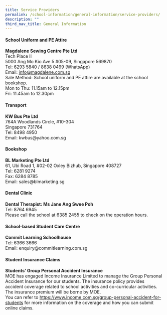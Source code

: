 ```yaml
---
title: Service Providers
permalink: /school-information/general-information/service-providers/
description: ""
third_nav_title: General Information
---
```

<h4><strong>School Uniform and PE Attire</strong></h4>
<p><strong>Magdalene Sewing Centre Pte Ltd<br /></strong>Tech Place II<br />5000 Ang Mo Kio Ave 5 #05-09, Singapore 569870<br />Tel: 6293 5840 / 8638 0499 (WhatsApp)<br />Email:&nbsp;<a href="mailto:info@magdalene.com.sg?subject=Request%20for%20information">info@magdalene.com.sg</a><br />Sale Method: School uniform and PE attire are available at the school bookshop.<br />Mon to Thu: 11.15am to 12.15pm<br />Fri: 11.45am to 12.30pm</p>
<h4><strong>Transport</strong></h4>
<p><strong>KW Bus Pte Ltd<br /></strong>764A Woodlands Circle, #10-304<br />Singapore 731764<br />Tel: 8498 4950<br />Email: kwbus@yahoo.com.sg</p>
<h4><strong>Bookshop</strong></h4>
<p><strong>BL Marketing Pte Ltd<br /></strong>61, Ubi Road 1, #02-02 Oxley Bizhub, Singapore 408727<br />Tel: 6281 9274<br />Fax: 6284 8785<br />Email: sales@blmarketing.sg</p>
<h4><strong>Dental Clinic</strong></h4>
<p><strong>Dental Therapist: Ms Jane Ang Swee Poh<br /></strong>Tel: 8764 6945<br />Please call the school at 6385 2455 to check on the operation hours.</p>
<h4><strong>School-based Student Care Centre</strong></h4>
<p><strong>Commit Learning Schoolhouse<br /></strong>Tel: 6366 3666<br />Email: enquiry@commitlearning.com.sg</p>
<h4><strong>Student Insurance Claims</strong></h4>
<p><strong>Students&rsquo; Group Personal Accident Insurance<br /></strong>MOE has engaged Income Insurance Limited to manage the Group Personal Accident Insurance for our students. The insurance policy provides accident coverage related to school activities and co-curricular activities. The insurance premium will be borne by MOE.<br />You can refer to&nbsp;<a href="https://www.income.com.sg/group-personal-accident-for-students" target="_blank" rel="noopener">https://www.income.com.sg/group-personal-accident-for-students</a>&nbsp;for more information on the coverage and how you can submit online claims.</p>